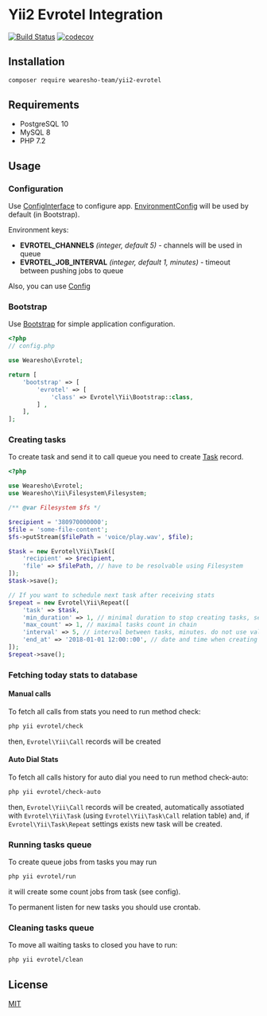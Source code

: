 # Yii2 Evrotel Integration
[![Build Status](https://travis-ci.org/wearesho-team/yii2-evrotel.svg?branch=master)](https://travis-ci.org/wearesho-team/yii2-evrotel)
[![codecov](https://codecov.io/gh/wearesho-team/yii2-evrotel/branch/master/graph/badge.svg)](https://codecov.io/gh/wearesho-team/yii2-evrotel)

## Installation

```bash
composer require wearesho-team/yii2-evrotel
```

## Requirements
- PostgreSQL 10
- MySQL 8
- PHP 7.2

## Usage

### Configuration
Use [ConfigInterface](./src/ConfigInterface.php) to configure app.
[EnvironmentConfig](./src/EnvironmentConfig.php) will be used by default (in Bootstrap).

Environment keys:
- **EVROTEL_CHANNELS** *(integer, default 5)* - channels will be used in queue
- **EVROTEL_JOB_INTERVAL** *(integer, default 1, minutes)* - timeout between pushing jobs to queue


Also, you can use [Config](./src/Config.php)

### Bootstrap

Use [Bootstrap](./src/Bootstrap.php) for simple application configuration.

```php
<?php
// config.php

use Wearesho\Evrotel;

return [
    'bootstrap' => [
        'evrotel' => [
            'class' => Evrotel\Yii\Bootstrap::class,
        ] ,    
    ],
];

```

### Creating tasks

To create task and send it to call queue you need to create [Task](./src/Task.php) record.
```php
<?php

use Wearesho\Evrotel;
use Wearesho\Yii\Filesystem\Filesystem;

/** @var Filesystem $fs */

$recipient = '380970000000';
$file = 'some-file-content';
$fs->putStream($filePath = 'voice/play.wav', $file);

$task = new Evrotel\Yii\Task([
    'recipient' => $recipient,
    'file' => $filePath, // have to be resolvable using Filesystem
]);
$task->save();

// If you want to schedule next task after receiving stats
$repeat = new Evrotel\Yii\Repeat([
    'task' => $task,
    'min_duration' => 1, // minimal duration to stop creating tasks, seconds
    'max_count' => 1, // maximal tasks count in chain
    'interval' => 5, // interval between tasks, minutes. do not use value less than 5
    'end_at' => '2018-01-01 12:00::00', // date and time when creating new tasks in chain will be blocked
]);
$repeat->save();
```

### Fetching today stats to database

#### Manual calls
To fetch all calls from stats you need to run method check:
```bash
php yii evrotel/check
```
then, `Evrotel\Yii\Call` records will be created

#### Auto Dial Stats
To fetch all calls history for auto dial you need to run method check-auto:
```bash
php yii evrotel/check-auto
```
then, `Evrotel\Yii\Call` records will be created,
automatically assotiated with `Evrotel\Yii\Task` (using `Evrotel\Yii\Task\Call` relation table)
and, if `Evrotel\Yii\Task\Repeat` settings exists new task will be created.

### Running tasks queue
To create queue jobs from tasks you may run 
```bash
php yii evrotel/run
```
it will create some count jobs from task (see config).

To permanent listen for new tasks you should use crontab.

### Cleaning tasks queue
To move all waiting tasks to closed you have to run:
```bash
php yii evrotel/clean
```

## License
[MIT](./LICENSE)
